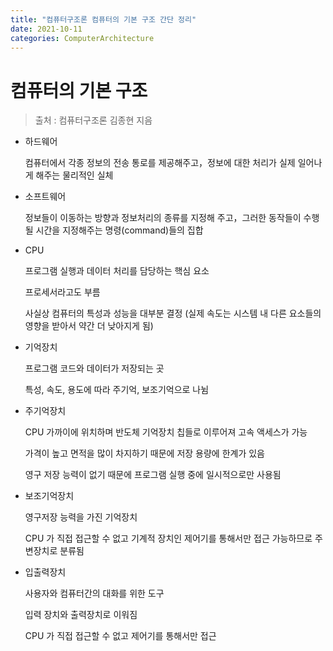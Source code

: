 ```yaml
---
title: "컴퓨터구조론 컴퓨터의 기본 구조 간단 정리"
date: 2021-10-11
categories: ComputerArchitecture
---
```


# 컴퓨터의 기본 구조

> 출처 : 컴퓨터구조론 김종현 지음

- 하드웨어

  컴퓨터에서 각종 정보의 전송 통로를 제공해주고，정보에 대한 처리가 실제 일어나게 해주는 물리적인 실체

- 소프트웨어

  정보들이 이동하는 방향과 정보처리의 종류를 지정해 주고，그러한 동작들이 수행될 시간을 지정해주는 명령(command)들의 집합

- CPU

  프로그램 실행과 데이터 처리를 담당하는 핵심 요소

  프로세서라고도 부름

  사실상 컴퓨터의 특성과 성능을 대부분 결정 (실제 속도는 시스템 내 다른 요소들의 영향을 받아서 약간 더 낮아지게 됨)

- 기억장치

  프로그램 코드와 데이터가 저장되는 곳

  특성, 속도, 용도에 따라 주기억, 보조기억으로 나뉨

- 주기억장치

  CPU 가까이에 위치하며 반도체 기억장치 칩들로 이루어져 고속 액세스가 가능

  가격이 높고 면적을 많이 차지하기 때문에 저장 용량에 한계가 있음

  영구 저장 능력이 없기 때문에 프로그램 실행 중에 일시적으로만 사용됨

- 보조기억장치

  영구저장 능력을 가진 기억장치

  CPU 가 직접 접근할 수 없고 기계적 장치인 제어기를 통해서만 접근 가능하므로 주변장치로 분류됨

- 입출력장치

  사용자와 컴퓨터간의 대화를 위한 도구

  입력 장치와 출력장치로 이워짐

  CPU 가 직접 접근할 수 없고 제어기를 통해서만 접근
